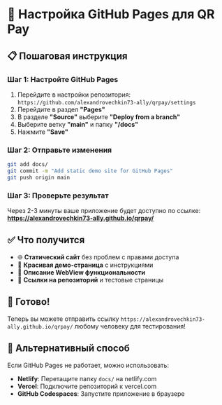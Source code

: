 # 🚀 Настройка GitHub Pages для QR Pay

## 📋 Пошаговая инструкция

### Шаг 1: Настройте GitHub Pages
1. Перейдите в настройки репозитория: `https://github.com/alexandrovechkin73-ally/qrpay/settings`
2. Перейдите в раздел **"Pages"**
3. В разделе **"Source"** выберите **"Deploy from a branch"**
4. Выберите ветку **"main"** и папку **"/docs"**
5. Нажмите **"Save"**

### Шаг 2: Отправьте изменения
```bash
git add docs/
git commit -m "Add static demo site for GitHub Pages"
git push origin main
```

### Шаг 3: Проверьте результат
Через 2-3 минуты ваше приложение будет доступно по ссылке:
**https://alexandrovechkin73-ally.github.io/qrpay/**

## ✅ Что получится

- 🌐 **Статический сайт** без проблем с правами доступа
- 🎨 **Красивая демо-страница** с инструкциями
- 📱 **Описание WebView функциональности**
- 🔗 **Ссылки на репозиторий** и тестовые страницы

## 🎯 Готово!

Теперь вы можете отправить ссылку `https://alexandrovechkin73-ally.github.io/qrpay/` любому человеку для тестирования!

## 🔧 Альтернативный способ

Если GitHub Pages не работает, можно использовать:
- **Netlify**: Перетащите папку `docs/` на netlify.com
- **Vercel**: Подключите репозиторий к vercel.com
- **GitHub Codespaces**: Запустите приложение в браузере

